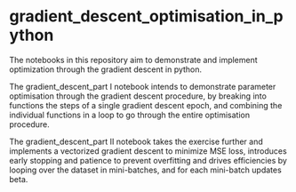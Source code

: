 # gradient_descent_optimisation_in_python

The notebooks in this repository aim to demonstrate and implement optimization through the gradient descent in python. 

The gradient_descent_part I notebook intends to demonstrate parameter optimisation through the gradient descent procedure, by breaking into functions the steps of a single gradient descent epoch, and combining the individual functions in a loop to go through the entire optimisation procedure.

The  gradient_descent_part II notebook takes the exercise further and implements a vectorized gradient descent to minimize MSE loss, introduces early stopping and patience to prevent overfitting and drives efficiencies by looping over the dataset in mini-batches, and for each mini-batch updates beta.
